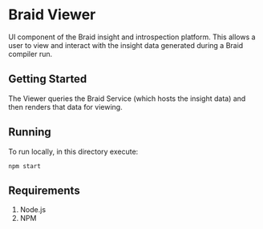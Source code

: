 # Braid Viewer
UI component of the Braid insight and introspection platform. This allows a user to view
and interact with the insight data generated during a Braid compiler run.

## Getting Started
The Viewer queries the Braid Service (which hosts the insight data) and then renders
that data for viewing.

## Running
To run locally, in this directory execute:
```
npm start
```

## Requirements
1. Node.js
1. NPM